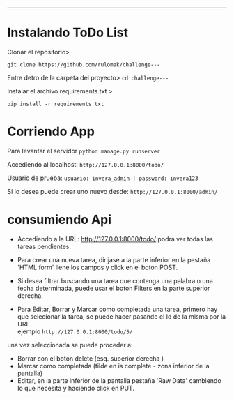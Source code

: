 
------------

# Instalando ToDo List
Clonar el repositorio>

`git clone https://github.com/rulomak/challenge---`

 Entre detro de la carpeta del proyecto>
`cd challenge---`

Instalar el archivo requirements.txt >

`pip install -r requirements.txt`

# Corriendo  App
Para levantar el servidor 
`python manage.py runserver`

Accediendo al localhost:
`http://127.0.0.1:8000/todo/`

Usuario de prueba:
`usuario: invera_admin |
password: invera123`

Si lo desea puede crear uno nuevo desde:
`http://127.0.0.1:8000/admin/`

# consumiendo Api
* Accediendo a la URL:   http://127.0.0.1:8000/todo/
podra ver todas las tareas pendientes.

* Para crear una nueva tarea, dirijase a la parte inferior  en la pestaña 'HTML form'   llene los campos  y click en el boton POST.

* Si desea filtrar buscando una tarea que contenga una palabra o una fecha determinada, puede usar el boton  Filters  en la parte superior derecha.

*  Para Editar, Borrar y Marcar como completada una tarea, primero hay que selecionar la tarea,  se puede  hacer pasando el Id de la misma por la URL  
ejemplo `http://127.0.0.1:8000/todo/5/`

una vez seleccionada se puede proceder a:
* Borrar con el boton delete  (esq. superior derecha )
* Marcar como completada (tilde en  is complete  - zona inferior de la pantalla)
* Editar, en la parte inferior de la pantalla pestaña 'Raw Data' cambiendo lo que necesita  y haciendo click en PUT.


